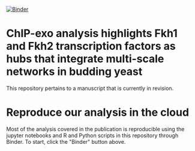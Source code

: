 [![Binder](https://mybinder.org/badge.svg)](https://mybinder.org/v2/gh/barberislab/ChIP-exo_Fkh1_Fkh2/master)

# ChIP-exo analysis highlights Fkh1 and Fkh2 transcription factors as hubs that integrate multi-scale networks in budding yeast

This repository pertains to a manuscript that is currently in revision. 

# Reproduce our analysis in the cloud

Most of the analysis covered in the publication is reproducible using the jupyter notebooks and R and Python scripts in this repository through Binder. To start, click the "Binder" button above.
